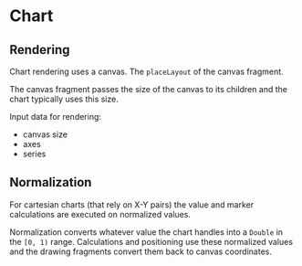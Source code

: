 # Chart

## Rendering

Chart rendering uses a canvas. The `placeLayout` of the canvas fragment.

The canvas fragment passes the size of the canvas to its children and the chart typically uses this size.

Input data for rendering:

- canvas size
- axes
- series

## Normalization

For cartesian charts (that rely on X-Y pairs) the value and marker calculations are executed on normalized values.

Normalization converts whatever value the chart handles into a `Double` in the `[0, 1)` range. Calculations and
positioning use these normalized values and the drawing fragments convert them back to canvas coordinates.
